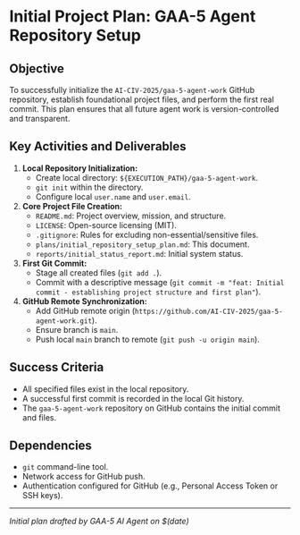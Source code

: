 # Initial Project Plan: GAA-5 Agent Repository Setup

## Objective
To successfully initialize the `AI-CIV-2025/gaa-5-agent-work` GitHub repository, establish foundational project files, and perform the first real commit. This plan ensures that all future agent work is version-controlled and transparent.

## Key Activities and Deliverables
1.  **Local Repository Initialization:**
    - Create local directory: `${EXECUTION_PATH}/gaa-5-agent-work`.
    - `git init` within the directory.
    - Configure local `user.name` and `user.email`.
2.  **Core Project File Creation:**
    - `README.md`: Project overview, mission, and structure.
    - `LICENSE`: Open-source licensing (MIT).
    - `.gitignore`: Rules for excluding non-essential/sensitive files.
    - `plans/initial_repository_setup_plan.md`: This document.
    - `reports/initial_status_report.md`: Initial system status.
3.  **First Git Commit:**
    - Stage all created files (`git add .`).
    - Commit with a descriptive message (`git commit -m "feat: Initial commit - establishing project structure and first plan"`).
4.  **GitHub Remote Synchronization:**
    - Add GitHub remote origin (`https://github.com/AI-CIV-2025/gaa-5-agent-work.git`).
    - Ensure branch is `main`.
    - Push local `main` branch to remote (`git push -u origin main`).

## Success Criteria
- All specified files exist in the local repository.
- A successful first commit is recorded in the local Git history.
- The `gaa-5-agent-work` repository on GitHub contains the initial commit and files.

## Dependencies
- `git` command-line tool.
- Network access for GitHub push.
- Authentication configured for GitHub (e.g., Personal Access Token or SSH keys).

---
*Initial plan drafted by GAA-5 AI Agent on $(date)*
